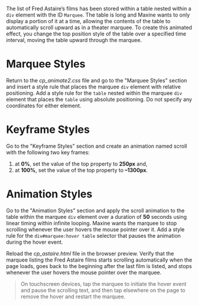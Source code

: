 The list of Fred Astaire’s films has been stored within a table nested within a `div` element with the ID `Marquee`. The table is long and Maxine wants to only display a portion of it at a time, allowing the contents of the table to automatically scroll upward as in a theater marquee. To create this animated effect, you change the top position style of the table over a specified time interval, moving the table upward through the marquee.

# Marquee Styles

Return to the _cp_animate2.css_ file and go to the "Marquee Styles" section and insert a style rule that places the marquee `div` element with relative positioning. Add a style rule for the `table` nested within the marquee `div` element that places the `table` using absolute positioning. Do not specify any coordinates for either element.

# Keyframe Styles

Go to the "Keyframe Styles" section and create an animation named scroll with the following two key frames:

1. at **0%**, set the value of the top property to **250px** and,
2. at **100%**, set the value of the top property to **–1300px**.

# Animation Styles

Go to the "Animation Styles" section and apply the scroll animation to the table within the marquee `div` element over a duration of **50** seconds using linear timing within infinite looping. Maxine wants the marquee to stop scrolling whenever the user hovers the mouse pointer over it. Add a style rule for the `div#marquee:hover table` selector that pauses the animation during the hover event.

Reload the _cp_astaire.html_ file in the browser preview. Verify that the marquee listing the Fred Astaire films starts scrolling automatically when the page loads, goes back to the beginning after the last film is listed, and stops whenever the user hovers the mouse pointer over the marquee.

> On touchscreen devices, tap the marquee to initiate the hover event and pause the scrolling text, and then tap elsewhere on the page to remove the hover and restart the marquee.
